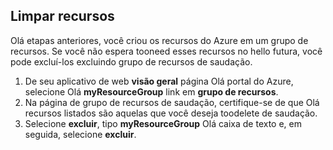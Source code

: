 ## <a name="clean-up-resources"></a>Limpar recursos

Olá etapas anteriores, você criou os recursos do Azure em um grupo de recursos. Se você não espera tooneed esses recursos no hello futura, você pode excluí-los excluindo grupo de recursos de saudação.
 
1. De seu aplicativo de web **visão geral** página Olá portal do Azure, selecione Olá **myResourceGroup** link em **grupo de recursos**.
2. Na página de grupo de recursos de saudação, certifique-se de que Olá recursos listados são aquelas que você deseja toodelete de saudação.
3. Selecione **excluir**, tipo **myResourceGroup** Olá caixa de texto e, em seguida, selecione **excluir**.
